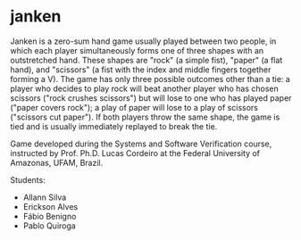 # janken

Janken is a zero-sum hand game usually played between two people, in which each player simultaneously forms one of three shapes with an outstretched hand. These shapes are "rock" (a simple fist), "paper" (a flat hand), and "scissors" (a fist with the index and middle fingers together forming a V). The game has only three possible outcomes other than a tie: a player who decides to play rock will beat another player who has chosen scissors ("rock crushes scissors") but will lose to one who has played paper ("paper covers rock"); a play of paper will lose to a play of scissors ("scissors cut paper"). If both players throw the same shape, the game is tied and is usually immediately replayed to break the tie.

Game developed during the Systems and Software Verification course, instructed by Prof. Ph.D. Lucas Cordeiro at the Federal University of Amazonas, UFAM, Brazil.

Students:

 * Allann Silva
 * Erickson Alves
 * Fábio Benigno
 * Pablo Quiroga
